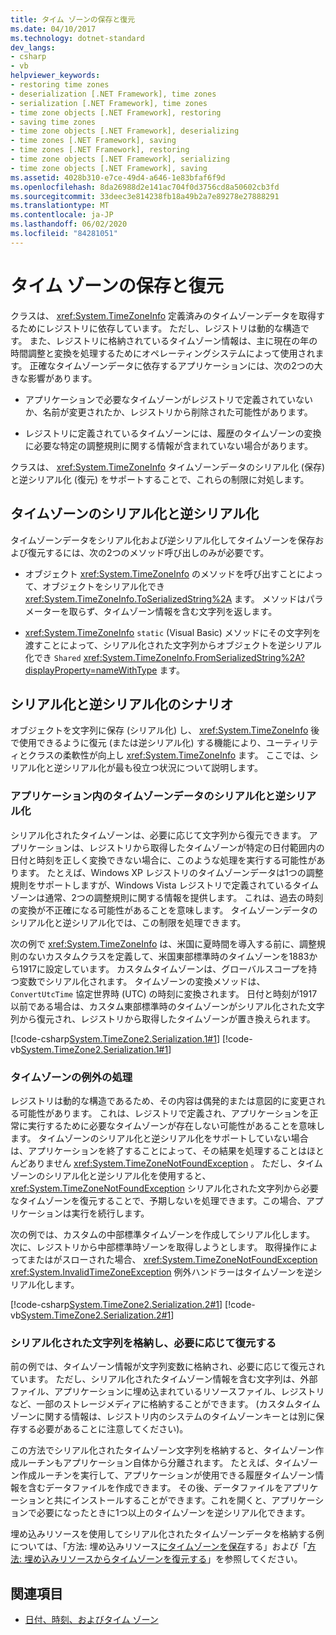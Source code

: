 ```yaml
---
title: タイム ゾーンの保存と復元
ms.date: 04/10/2017
ms.technology: dotnet-standard
dev_langs:
- csharp
- vb
helpviewer_keywords:
- restoring time zones
- deserialization [.NET Framework], time zones
- serialization [.NET Framework], time zones
- time zone objects [.NET Framework], restoring
- saving time zones
- time zone objects [.NET Framework], deserializing
- time zones [.NET Framework], saving
- time zones [.NET Framework], restoring
- time zone objects [.NET Framework], serializing
- time zone objects [.NET Framework], saving
ms.assetid: 4028b310-e7ce-49d4-a646-1e83bfaf6f9d
ms.openlocfilehash: 8da26988d2e141ac704f0d3756cd8a50602cb3fd
ms.sourcegitcommit: 33deec3e814238fb18a49b2a7e89278e27888291
ms.translationtype: MT
ms.contentlocale: ja-JP
ms.lasthandoff: 06/02/2020
ms.locfileid: "84281051"
---
```

# <a name="saving-and-restoring-time-zones"></a>タイム ゾーンの保存と復元

クラスは、 <xref:System.TimeZoneInfo> 定義済みのタイムゾーンデータを取得するためにレジストリに依存しています。 ただし、レジストリは動的な構造です。 また、レジストリに格納されているタイムゾーン情報は、主に現在の年の時間調整と変換を処理するためにオペレーティングシステムによって使用されます。 正確なタイムゾーンデータに依存するアプリケーションには、次の2つの大きな影響があります。

- アプリケーションで必要なタイムゾーンがレジストリで定義されていないか、名前が変更されたか、レジストリから削除された可能性があります。

- レジストリに定義されているタイムゾーンには、履歴のタイムゾーンの変換に必要な特定の調整規則に関する情報が含まれていない場合があります。

クラスは、 <xref:System.TimeZoneInfo> タイムゾーンデータのシリアル化 (保存) と逆シリアル化 (復元) をサポートすることで、これらの制限に対処します。

## <a name="time-zone-serialization-and-deserialization"></a>タイムゾーンのシリアル化と逆シリアル化

タイムゾーンデータをシリアル化および逆シリアル化してタイムゾーンを保存および復元するには、次の2つのメソッド呼び出しのみが必要です。

- オブジェクト <xref:System.TimeZoneInfo> のメソッドを呼び出すことによって、オブジェクトをシリアル化でき <xref:System.TimeZoneInfo.ToSerializedString%2A> ます。 メソッドはパラメーターを取らず、タイムゾーン情報を含む文字列を返します。

- <xref:System.TimeZoneInfo> `static` (Visual Basic) メソッドにその文字列を渡すことによって、シリアル化された文字列からオブジェクトを逆シリアル化でき `Shared` <xref:System.TimeZoneInfo.FromSerializedString%2A?displayProperty=nameWithType> ます。

## <a name="serialization-and-deserialization-scenarios"></a>シリアル化と逆シリアル化のシナリオ

オブジェクトを文字列に保存 (シリアル化) し、 <xref:System.TimeZoneInfo> 後で使用できるように復元 (または逆シリアル化) する機能により、ユーティリティとクラスの柔軟性が向上し <xref:System.TimeZoneInfo> ます。 ここでは、シリアル化と逆シリアル化が最も役立つ状況について説明します。

### <a name="serializing-and-deserializing-time-zone-data-in-an-application"></a>アプリケーション内のタイムゾーンデータのシリアル化と逆シリアル化

シリアル化されたタイムゾーンは、必要に応じて文字列から復元できます。 アプリケーションは、レジストリから取得したタイムゾーンが特定の日付範囲内の日付と時刻を正しく変換できない場合に、このような処理を実行する可能性があります。 たとえば、Windows XP レジストリのタイムゾーンデータは1つの調整規則をサポートしますが、Windows Vista レジストリで定義されているタイムゾーンは通常、2つの調整規則に関する情報を提供します。 これは、過去の時刻の変換が不正確になる可能性があることを意味します。 タイムゾーンデータのシリアル化と逆シリアル化では、この制限を処理できます。

次の例で <xref:System.TimeZoneInfo> は、米国に夏時間を導入する前に、調整規則のないカスタムクラスを定義して、米国東部標準時のタイムゾーンを1883から1917に設定しています。 カスタムタイムゾーンは、グローバルスコープを持つ変数でシリアル化されます。 タイムゾーンの変換メソッドは、 `ConvertUtcTime` 協定世界時 (UTC) の時刻に変換されます。 日付と時刻が1917以前である場合は、カスタム東部標準時のタイムゾーンがシリアル化された文字列から復元され、レジストリから取得したタイムゾーンが置き換えられます。

[!code-csharp[System.TimeZone2.Serialization.1#1](../../../samples/snippets/csharp/VS_Snippets_CLR_System/system.TimeZone2.Serialization.1/cs/Serialization.cs#1)]
[!code-vb[System.TimeZone2.Serialization.1#1](../../../samples/snippets/visualbasic/VS_Snippets_CLR_System/system.TimeZone2.Serialization.1/vb/Serialization.vb#1)]

### <a name="handling-time-zone-exceptions"></a>タイムゾーンの例外の処理

レジストリは動的な構造であるため、その内容は偶発的または意図的に変更される可能性があります。 これは、レジストリで定義され、アプリケーションを正常に実行するために必要なタイムゾーンが存在しない可能性があることを意味します。 タイムゾーンのシリアル化と逆シリアル化をサポートしていない場合は、アプリケーションを終了することによって、その結果を処理することはほとんどありません <xref:System.TimeZoneNotFoundException> 。 ただし、タイムゾーンのシリアル化と逆シリアル化を使用すると、 <xref:System.TimeZoneNotFoundException> シリアル化された文字列から必要なタイムゾーンを復元することで、予期しないを処理できます。この場合、アプリケーションは実行を続行します。

次の例では、カスタムの中部標準タイムゾーンを作成してシリアル化します。 次に、レジストリから中部標準時ゾーンを取得しようとします。 取得操作によってまたはがスローされた場合、 <xref:System.TimeZoneNotFoundException> <xref:System.InvalidTimeZoneException> 例外ハンドラーはタイムゾーンを逆シリアル化します。

[!code-csharp[System.TimeZone2.Serialization.2#1](../../../samples/snippets/csharp/VS_Snippets_CLR_System/system.TimeZone2.Serialization.2/cs/Serialization2.cs#1)]
[!code-vb[System.TimeZone2.Serialization.2#1](../../../samples/snippets/visualbasic/VS_Snippets_CLR_System/system.TimeZone2.Serialization.2/vb/Serialization2.vb#1)]

### <a name="storing-a-serialized-string-and-restoring-it-when-needed"></a>シリアル化された文字列を格納し、必要に応じて復元する

前の例では、タイムゾーン情報が文字列変数に格納され、必要に応じて復元されています。 ただし、シリアル化されたタイムゾーン情報を含む文字列は、外部ファイル、アプリケーションに埋め込まれているリソースファイル、レジストリなど、一部のストレージメディアに格納することができます。 (カスタムタイムゾーンに関する情報は、レジストリ内のシステムのタイムゾーンキーとは別に保存する必要があることに注意してください)。

この方法でシリアル化されたタイムゾーン文字列を格納すると、タイムゾーン作成ルーチンもアプリケーション自体から分離されます。 たとえば、タイムゾーン作成ルーチンを実行して、アプリケーションが使用できる履歴タイムゾーン情報を含むデータファイルを作成できます。 その後、データファイルをアプリケーションと共にインストールすることができます。これを開くと、アプリケーションで必要になったときに1つ以上のタイムゾーンを逆シリアル化できます。

埋め込みリソースを使用してシリアル化されたタイムゾーンデータを格納する例については、「方法: 埋め込みリソース[にタイムゾーンを保存](save-time-zones-to-an-embedded-resource.md)する」および「[方法: 埋め込みリソースからタイムゾーンを復元する](restore-time-zones-from-an-embedded-resource.md)」を参照してください。

## <a name="see-also"></a>関連項目

- [日付、時刻、およびタイム ゾーン](index.md)

